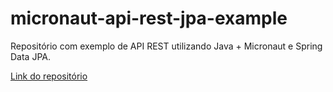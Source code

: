 # micronaut-api-rest-jpa-example
Repositório com exemplo de API REST utilizando Java + Micronaut e Spring Data JPA. 

[Link do repositório](https://github.com/joaovertelo/micronaut-api-rest-jpa-example) 